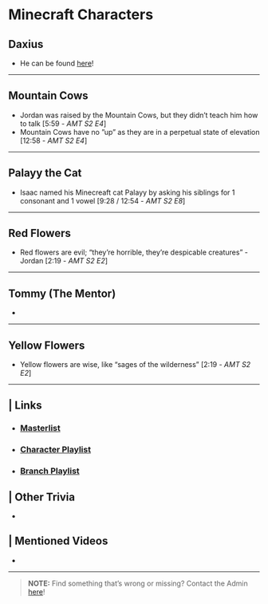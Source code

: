 # Minecraft Characters  


## Daxius
- He can be found [here](6.Characters/Daxius.html)!
----
## Mountain Cows
- Jordan was raised by the Mountain Cows, but they didn’t teach him how to talk [5:59 - *AMT S2 E4*]
- Mountain Cows have no ”up” as they are in a perpetual state of elevation [12:58 - *AMT S2 E4*]
----
## Palayy the Cat
- Isaac named his Minecreaft cat Palayy by asking his siblings for 1 consonant and 1 vowel [9:28 / 12:54 - *AMT S2 E8*]
----
## Red Flowers
- Red flowers are evil; “they’re horrible, they’re despicable creatures” - Jordan [2:19 - *AMT S2 E2*]
----
## Tommy \(The Mentor)
- 
----
## Yellow Flowers
- Yellow flowers are wise, like “sages of the wilderness” [2:19 - *AMT S2 E2*]
----

## | Links  
- ### [Masterlist]()  
- ### [Character Playlist]()  
- ### [Branch Playlist]()  


## | Other Trivia  
-   

## | Mentioned Videos
- []()

----

> **NOTE:** Find something that’s wrong or missing? Contact the Admin [here](chapter_2.html)!